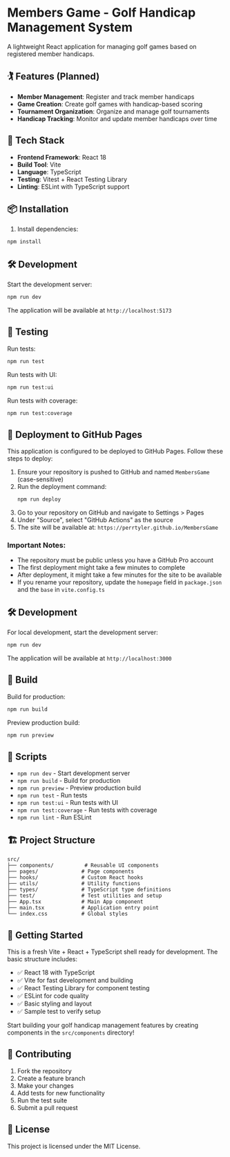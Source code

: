 # Members Game - Golf Handicap Management System

A lightweight React application for managing golf games based on registered member handicaps.

## 🏌️ Features (Planned)

- **Member Management**: Register and track member handicaps
- **Game Creation**: Create golf games with handicap-based scoring
- **Tournament Organization**: Organize and manage golf tournaments
- **Handicap Tracking**: Monitor and update member handicaps over time

## 🚀 Tech Stack

- **Frontend Framework**: React 18
- **Build Tool**: Vite
- **Language**: TypeScript
- **Testing**: Vitest + React Testing Library
- **Linting**: ESLint with TypeScript support

## 📦 Installation

1. Install dependencies:
```bash
npm install
```

## 🛠️ Development

Start the development server:
```bash
npm run dev
```

The application will be available at `http://localhost:5173`

## 🧪 Testing

Run tests:
```bash
npm run test
```

Run tests with UI:
```bash
npm run test:ui
```

Run tests with coverage:
```bash
npm run test:coverage
```

## 🚀 Deployment to GitHub Pages

This application is configured to be deployed to GitHub Pages. Follow these steps to deploy:

1. Ensure your repository is pushed to GitHub and named `MembersGame` (case-sensitive)
2. Run the deployment command:
   ```bash
   npm run deploy
   ```
3. Go to your repository on GitHub and navigate to Settings > Pages
4. Under "Source", select "GitHub Actions" as the source
5. The site will be available at: `https://perrtyler.github.io/MembersGame`

### Important Notes:
- The repository must be public unless you have a GitHub Pro account
- The first deployment might take a few minutes to complete
- After deployment, it might take a few minutes for the site to be available
- If you rename your repository, update the `homepage` field in `package.json` and the `base` in `vite.config.ts`

## 🛠️ Development

For local development, start the development server:
```bash
npm run dev
```

The application will be available at `http://localhost:3000`

## 🔧 Build

Build for production:
```bash
npm run build
```

Preview production build:
```bash
npm run preview
```

## 📝 Scripts

- `npm run dev` - Start development server
- `npm run build` - Build for production
- `npm run preview` - Preview production build
- `npm run test` - Run tests
- `npm run test:ui` - Run tests with UI
- `npm run test:coverage` - Run tests with coverage
- `npm run lint` - Run ESLint

## 🏗️ Project Structure

```
src/
├── components/          # Reusable UI components
├── pages/              # Page components
├── hooks/              # Custom React hooks
├── utils/              # Utility functions
├── types/              # TypeScript type definitions
├── test/               # Test utilities and setup
├── App.tsx             # Main App component
├── main.tsx            # Application entry point
└── index.css           # Global styles
```

## 🎯 Getting Started

This is a fresh Vite + React + TypeScript shell ready for development. The basic structure includes:

- ✅ React 18 with TypeScript
- ✅ Vite for fast development and building
- ✅ React Testing Library for component testing
- ✅ ESLint for code quality
- ✅ Basic styling and layout
- ✅ Sample test to verify setup

Start building your golf handicap management features by creating components in the `src/components` directory!

## 🤝 Contributing

1. Fork the repository
2. Create a feature branch
3. Make your changes
4. Add tests for new functionality
5. Run the test suite
6. Submit a pull request

## 📄 License

This project is licensed under the MIT License.

